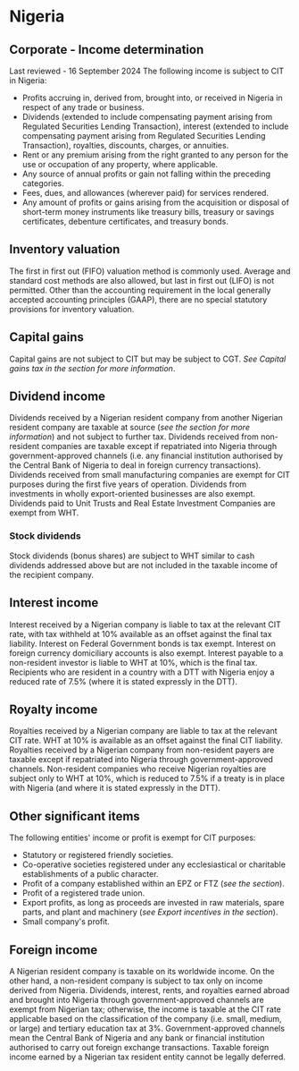 # Nigeria
## Corporate - Income determination
Last reviewed - 16 September 2024
The following income is subject to CIT in Nigeria:
  * Profits accruing in, derived from, brought into, or received in Nigeria in respect of any trade or business.
  * Dividends (extended to include compensating payment arising from Regulated Securities Lending Transaction), interest (extended to include compensating payment arising from Regulated Securities Lending Transaction), royalties, discounts, charges, or annuities.
  * Rent or any premium arising from the right granted to any person for the use or occupation of any property, where applicable.
  * Any source of annual profits or gain not falling within the preceding categories.
  * Fees, dues, and allowances (wherever paid) for services rendered.
  * Any amount of profits or gains arising from the acquisition or disposal of short-term money instruments like treasury bills, treasury or savings certificates, debenture certificates, and treasury bonds.


## Inventory valuation
The first in first out (FIFO) valuation method is commonly used. Average and standard cost methods are also allowed, but last in first out (LIFO) is not permitted. Other than the accounting requirement in the local generally accepted accounting principles (GAAP), there are no special statutory provisions for inventory valuation.
## Capital gains
Capital gains are not subject to CIT but may be subject to CGT. _See Capital gains tax in the section for more information_.
## Dividend income
Dividends received by a Nigerian resident company from another Nigerian resident company are taxable at source (_see the section for more information_) and not subject to further tax.
Dividends received from non-resident companies are taxable except if repatriated into Nigeria through government-approved channels (i.e. any financial institution authorised by the Central Bank of Nigeria to deal in foreign currency transactions).
Dividends received from small manufacturing companies are exempt for CIT purposes during the first five years of operation. Dividends from investments in wholly export-oriented businesses are also exempt. Dividends paid to Unit Trusts and Real Estate Investment Companies are exempt from WHT.
### Stock dividends
Stock dividends (bonus shares) are subject to WHT similar to cash dividends addressed above but are not included in the taxable income of the recipient company.
## Interest income
Interest received by a Nigerian company is liable to tax at the relevant CIT rate, with tax withheld at 10% available as an offset against the final tax liability.
Interest on Federal Government bonds is tax exempt. Interest on foreign currency domiciliary accounts is also exempt.
Interest payable to a non-resident investor is liable to WHT at 10%, which is the final tax. Recipients who are resident in a country with a DTT with Nigeria enjoy a reduced rate of 7.5% (where it is stated expressly in the DTT).
## Royalty income
Royalties received by a Nigerian company are liable to tax at the relevant CIT rate. WHT at 10% is available as an offset against the final CIT liability.
Royalties received by a Nigerian company from non-resident payers are taxable except if repatriated into Nigeria through government-approved channels.
Non-resident companies who receive Nigerian royalties are subject only to WHT at 10%, which is reduced to 7.5% if a treaty is in place with Nigeria (and where it is stated expressly in the DTT).
## Other significant items
The following entities' income or profit is exempt for CIT purposes:
  * Statutory or registered friendly societies.
  * Co-operative societies registered under any ecclesiastical or charitable establishments of a public character.
  * Profit of a company established within an EPZ or FTZ (_see the section_).
  * Profit of a registered trade union.
  * Export profits, as long as proceeds are invested in raw materials, spare parts, and plant and machinery (_see Export incentives in the section_).
  * Small company's profit.


## Foreign income
A Nigerian resident company is taxable on its worldwide income. On the other hand, a non-resident company is subject to tax only on income derived from Nigeria.
Dividends, interest, rents, and royalties earned abroad and brought into Nigeria through government-approved channels are exempt from Nigerian tax; otherwise, the income is taxable at the CIT rate applicable based on the classification of the company (i.e. small, medium, or large) and tertiary education tax at 3%. Government-approved channels mean the Central Bank of Nigeria and any bank or financial institution authorised to carry out foreign exchange transactions.
Taxable foreign income earned by a Nigerian tax resident entity cannot be legally deferred.
